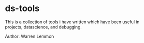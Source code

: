 # ds-tools

This is a collection of tools i have written which have been useful in projects, datascience, and debugging.

Author: Warren Lemmon
